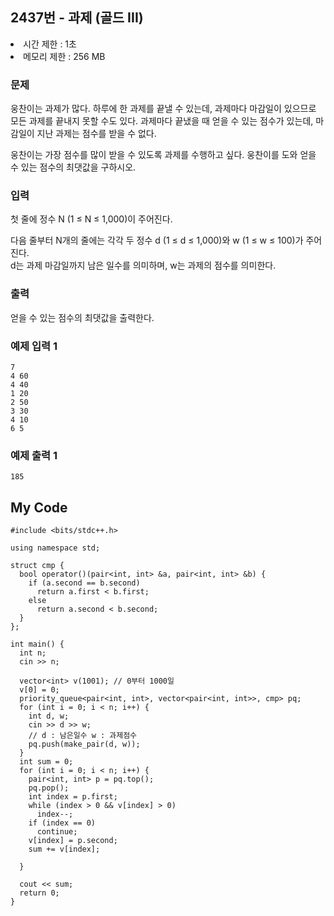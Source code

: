 ## 2437번 - 과제 (골드 III)

<li>시간 제한 : 1초
<li>메모리 제한 : 256 MB

### 문제
웅찬이는 과제가 많다. 하루에 한 과제를 끝낼 수 있는데, 
  과제마다 마감일이 있으므로 모든 과제를 끝내지 못할 수도 있다.
  과제마다 끝냈을 때 얻을 수 있는 점수가 있는데, 마감일이 지난 과제는 점수를 받을 수 없다.<br>

웅찬이는 가장 점수를 많이 받을 수 있도록 과제를 수행하고 싶다. 웅찬이를 도와 얻을 수 있는 점수의 최댓값을 구하시오.<br>

### 입력
첫 줄에 정수 N (1 ≤ N ≤ 1,000)이 주어진다.

다음 줄부터 N개의 줄에는 각각 두 정수 d (1 ≤ d ≤ 1,000)와 w (1 ≤ w ≤ 100)가 주어진다. <br>
  d는 과제 마감일까지 남은 일수를 의미하며, w는 과제의 점수를 의미한다.<br>

### 출력
얻을 수 있는 점수의 최댓값을 출력한다.

### 예제 입력 1
```
7
4 60
4 40
1 20
2 50
3 30
4 10
6 5
```
### 예제 출력 1
```
185
```

## My Code
```
#include <bits/stdc++.h>

using namespace std;

struct cmp {
  bool operator()(pair<int, int> &a, pair<int, int> &b) {
    if (a.second == b.second)
      return a.first < b.first;
    else
      return a.second < b.second;
  }
};

int main() {
  int n;
  cin >> n;

  vector<int> v(1001); // 0부터 1000일
  v[0] = 0;
  priority_queue<pair<int, int>, vector<pair<int, int>>, cmp> pq;
  for (int i = 0; i < n; i++) {
    int d, w;
    cin >> d >> w;
    // d : 남은일수 w : 과제점수
    pq.push(make_pair(d, w));
  }
  int sum = 0;
  for (int i = 0; i < n; i++) {
    pair<int, int> p = pq.top();
    pq.pop();
    int index = p.first;
    while (index > 0 && v[index] > 0)
      index--;
    if (index == 0)
      continue;
    v[index] = p.second;
    sum += v[index];
    
  }

  cout << sum;
  return 0;
}
```
